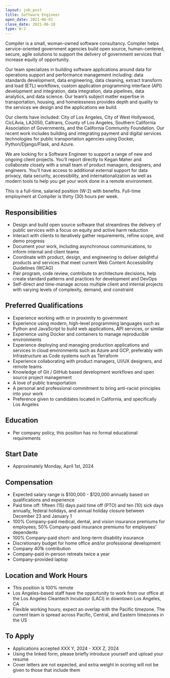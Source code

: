 ```yaml
---
layout: job_post
title: Software Engineer
open_date: 2021-06-01
close_date: 2021-06-18
type: W-2
---
```


Compiler is a small, woman-owned software consultancy. Compiler helps service-oriented government agencies build open source, human-centered, secure, agile solutions to support the delivery of government services that increase equity of opportunity.

Our team specializes in building software applications around data for operations support and performance management including: data standards development, data engineering, data cleaning, extract transform and load (ETL) workflows, custom application programming interface (API) development and integration, data integration, data pipelines, data analytics, and data science. Our team’s subject matter expertise in transportation, housing, and homelessness provides depth and quality to the services we design and the applications we build.

Our clients have included: City of Los Angeles, City of West Hollywood, CicLAvia, LA2050, Caltrans, County of Los Angeles, Southern California Association of Governments, and the California Community Foundation. Our recent work includes building and integrating payment and digital services technologies for public transportation agencies using Docker, Python/Django/Flask, and Azure.

We are looking for a Software Engineer to support a range of new and ongoing client projects. You’ll report directly to Kegan Maher and collaborate closely with a small team of product managers, designers, and engineers. You’ll have access to additional external support for data privacy, data security, accessibility, and internationalization as well as modern tools to help you get your work done in a remote environment.

This is a full-time, salaried position (W-2) with benefits. Full-time employment at Compiler is thirty (30) hours per week.

## Responsibilities

- Design and build open source software that streamlines the delivery of public services with a focus on equity and active harm reduction
- Interact with clients to iteratively gather requirements, refine scope, and demo progress
- Document your work, including asynchronous communications, to inform internal and client teams
- Coordinate with product, design, and engineering to deliver delightful products and services that meet current Web Content Accessibility Guidelines (WCAG)
- Pair program, code review, contribute to architecture decisions, help create standard patterns and practices for development and DevOps
- Self-direct and time-manage across multiple client and internal projects with varying levels of complexity, demand, and constraint

## Preferred Qualifications

- Experience working with or in proximity to government
- Experience using modern, high-level programming languages such as Python and JavaScript to build web applications, API services, or similar
- Experience using Docker and containers to manage reproducible environments
- Experience deploying and managing production applications and services in cloud environments such as Azure and GCP, preferably with Infrastructure as Code systems such as Terraform
- Experience collaborating with product managers, UI/UX designers, and remote teams
- Knowledge of Git / GitHub based development workflows and open source project management
- A love of public transportation
- A personal and professional commitment to bring anti-racist principles into your work
- Preference given to candidates located in California, and specifically Los Angeles

## Education

- Per company policy, this position has no formal educational requirements

## Start Date

- Approximately Monday, April 1st, 2024

## Compensation

- Expected salary range is $100,000 - $120,000 annually based on qualifications and experience
- Paid time off: fifteen (15) days paid time off (PTO) and ten (10) sick days annually, federal holidays, and annual holiday closure between December 23 and January 1
- 100% Company-paid medical, dental, and vision insurance premiums for employees; 50% Company-paid insurance premiums for employees’ dependents
- 100% Company-paid short- and long-term disability insurance
- Discretionary budget for home office and/or professional development
- Company 401k contribution
- Company-paid in-person retreats twice a year
- Company-provided laptop

## Location and Work Hours

- This position is 100% remote
- Los Angeles-based staff have the opportunity to work from our office at the Los Angeles Cleantech Incubator (LACI) in downtown Los Angeles, CA
- Flexible working hours; expect an overlap with the Pacific timezone. The current team is spread across Pacific, Central, and Eastern timezones in the US

## To Apply

- Applications accepted XXX Y, 2024 - XXX Z, 2024
- Using the linked form, please briefly introduce yourself and upload your resume
- Cover letters are not expected, and extra weight in scoring will not be given to those that include them
